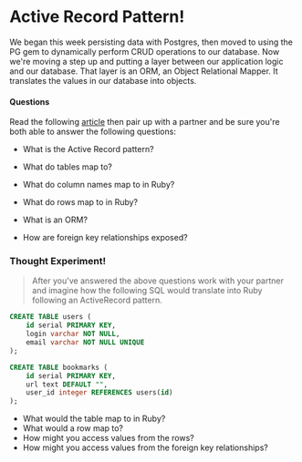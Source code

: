 # Active Record Pattern!

We began this week persisting data with Postgres, then moved to using the PG gem
to dynamically perform CRUD operations to our database. Now we're moving a step
up and putting a layer between our application logic and our database. That
layer is an ORM, an Object Relational Mapper. It translates the values in our
database into objects.

#### Questions

Read the following [article](http://en.wikipedia.org/wiki/Active_record_pattern) then pair up with a partner and be sure you're both able to answer the following questions:

- What is the Active Record pattern?

 
- What do tables map to?


- What do column names map to in Ruby?


- What do rows map to in Ruby?


- What is an ORM?


- How are foreign key relationships exposed?



### Thought Experiment!

> After you've answered the above questions work with your partner and imagine
how the following SQL would translate into Ruby following an ActiveRecord pattern.

```sql
CREATE TABLE users (
    id serial PRIMARY KEY,
    login varchar NOT NULL,
    email varchar NOT NULL UNIQUE
);

CREATE TABLE bookmarks (
    id serial PRIMARY KEY,
    url text DEFAULT "",
    user_id integer REFERENCES users(id)
);
```

- What would the table map to in Ruby?
- What would a row map to?
- How might you access values from the rows?
- How might you access values from the foreign key relationships?

